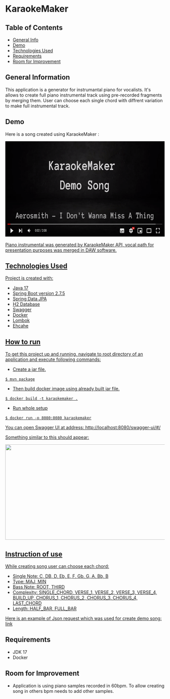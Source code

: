 # KaraokeMaker

## Table of Contents
* [General Info](#general-information)
* [Demo](#demo)
* [Technologies Used](#technologies-used)
* [Requirements](#requirements)
* [Room for Improvement](#room-for-improvement)


## General Information
This application is a generator for instrumantal piano for vocalists. It's allows to create full piano instrumental track using pre-recorded fragments by merging them.
User can choose each single chord with diffrent variation to make full instrumental track. 


## Demo
Here is a song created using KaraokeMaker :
<div align="left">
  <a href="https://www.youtube.com/watch?v=tBCPIKT7ZMw"><img src="https://github.com/ZwierzchowskiM/ZwierzchowskiM/blob/main/KaraokeMakerDemo.PNG" width="600" height="300">
</div>
	
Piano instrumental was generated by KaraokeMaker API, 
vocal path for presentation purposes was merged in DAW software.


## Technologies Used
Project is created with:

* Java 17
* Spring Boot version 2.7.5
* Spring Data JPA
* H2 Database
* Swagger
* Docker
* Lombok
* Ehcahe

## How to run

To get this project up and running, navigate to root directory of an application and execute following commands:

* Create a jar file.
```
$ mvn package
```

* Then build docker image using already built jar file.

```
$ docker build -t karaokemaker .

```

* Run whole setup

```
$ docker run -p 8080:8080 karaokemaker
```
You can open Swagger UI at address:
http://localhost:8080/swagger-ui/#/

Something similar to this should appear:

<div align="left">
 <img src="https://github.com/ZwierzchowskiM/KaraokeMakerRestAPI/blob/main/Files/images/swagger_ui.PNG" width="600" height="300">
</div>
	
## Instruction of use

While creating song user can choose each chord:

* Single Note:
	C, DB, D, Eb, E, F, Gb, G, A, Bb, B
* Type:
	MAJ, MIN
* Bass Note:
	ROOT, THIRD
* Complexity:
	SINGLE_CHORD, VERSE_1, VERSE_2, VERSE_3, VERSE_4, BUILD_UP, CHORUS_1, CHORUS_2, CHORUS_3, CHORUS_4, LAST_CHORD
* Length:
	HALF_BAR, FULL_BAR

Here is an example of Json request which was used for create demo song:
[link](/Files/demo_request.json)

## Requirements

* JDK 17
* Docker

## Room for Improvement

* Application is using piano samples recorded in 60bpm. To allow creating song in others bpm needs to add other samples.

